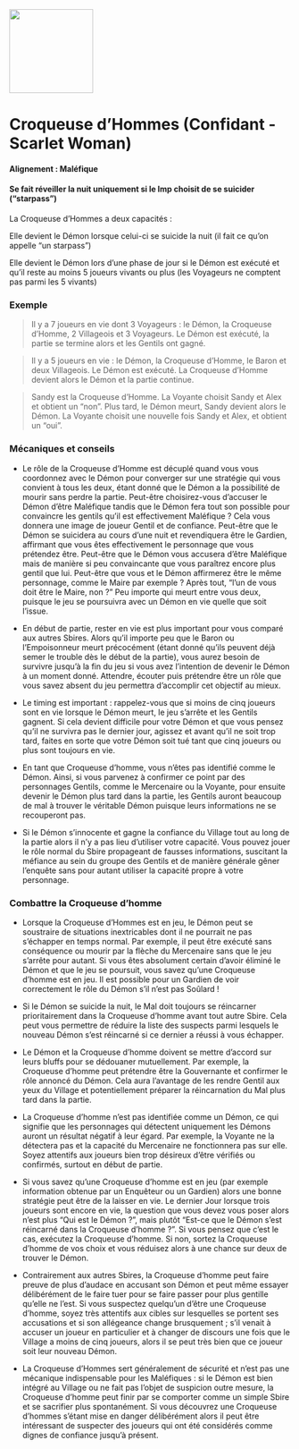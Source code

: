 <img src="https://github.com/brain-academy/wiki/blob/master/public/img/blood-on-the-clocktower/roles/scarletwoman.png?raw=true" height="150"> 

# Croqueuse d’Hommes (Confidant - Scarlet Woman)

#### Alignement : Maléfique
#### Se fait réveiller la nuit uniquement si le Imp choisit de se suicider (“starpass”)

La Croqueuse d’Hommes a deux capacités : 

Elle devient le Démon lorsque celui-ci se suicide la nuit (il fait ce qu’on appelle “un starpass”) 

Elle devient le Démon lors d’une phase de jour si le Démon est exécuté et qu’il reste au moins 5 joueurs vivants ou plus (les Voyageurs ne comptent pas parmi les 5 vivants)


### Exemple 
> Il y a 7 joueurs en vie dont 3 Voyageurs : le Démon, la Croqueuse d’Homme, 2 Villageois et 3 Voyageurs. Le Démon est exécuté, la partie se termine alors et les Gentils ont gagné. 

> Il y a 5 joueurs en vie : le Démon, la Croqueuse d’Homme, le Baron et deux Villageois. Le Démon est exécuté. La Croqueuse d’Homme devient alors le Démon et la partie continue.

> Sandy est la Croqueuse d’Homme. La Voyante choisit Sandy et Alex et obtient un “non”. Plus tard, le Démon meurt, Sandy devient alors le Démon. La Voyante choisit une nouvelle fois Sandy et Alex, et obtient un “oui”.


### Mécaniques et conseils
- Le rôle de la Croqueuse d’Homme est décuplé quand vous vous coordonnez avec le Démon pour converger sur une stratégie qui vous convient à tous les deux, étant donné que le Démon a la possibilité de mourir sans perdre la partie. Peut-être choisirez-vous d’accuser le Démon d’être Maléfique tandis que le Démon fera tout son possible pour convaincre les gentils qu’il est effectivement Maléfique ? Cela vous donnera une image de joueur Gentil et de confiance. Peut-être que le Démon se suicidera au cours d’une nuit et revendiquera être le Gardien, affirmant que vous êtes effectivement le personnage que vous prétendez être. Peut-être que le Démon vous accusera d’être Maléfique mais de manière si peu convaincante que vous paraîtrez encore plus gentil que lui. Peut-être que vous et le Démon affirmerez être le même personnage, comme le Maire par exemple ? Après tout, “l’un de vous doit être le Maire, non ?” Peu importe qui meurt entre vous deux, puisque le jeu se poursuivra avec un Démon en vie quelle que soit l’issue.

- En début de partie, rester en vie est plus important pour vous comparé aux autres Sbires. Alors qu’il importe peu que le Baron ou l’Empoisonneur meurt précocément (étant donné qu’ils peuvent déjà semer le trouble dès le début de la partie), vous aurez besoin de survivre jusqu’à la fin du jeu si vous avez l’intention de devenir le Démon à un moment donné. Attendre, écouter puis prétendre être un rôle que vous savez absent du jeu permettra d’accomplir cet objectif au mieux.

- Le timing est important : rappelez-vous que si moins de cinq joueurs sont en vie lorsque le Démon meurt, le jeu s’arrête et les Gentils gagnent. Si cela devient difficile pour votre Démon et que vous pensez qu’il ne survivra pas le dernier jour, agissez et avant qu’il ne soit trop tard, faites en sorte que votre Démon soit tué tant que cinq joueurs ou plus sont toujours en vie.

- En tant que Croqueuse d’homme, vous n’êtes pas identifié comme le Démon. Ainsi, si vous parvenez à confirmer ce point par des personnages Gentils, comme le Mercenaire ou la Voyante, pour ensuite devenir le Démon plus tard dans la partie, les Gentils auront beaucoup de mal à trouver le véritable Démon puisque leurs informations ne se recouperont pas. 

- Si le Démon s’innocente et gagne la confiance du Village tout au long de la partie alors il n’y a pas lieu d’utiliser votre capacité. Vous pouvez jouer le rôle normal du Sbire propageant de fausses informations, suscitant la méfiance au sein du groupe des Gentils et de manière générale gêner l’enquête sans pour autant utiliser la capacité propre à votre personnage.


### Combattre la Croqueuse d’homme
- Lorsque la Croqueuse d’Hommes est en jeu, le Démon peut se soustraire de situations inextricables dont il ne pourrait ne pas s’échapper en temps normal. Par exemple, il peut être exécuté sans conséquence ou mourir par la flèche du Mercenaire sans que le jeu s’arrête pour autant. Si vous êtes absolument certain d’avoir éliminé le Démon et que le jeu se poursuit, vous savez qu’une Croqueuse d’homme est en jeu.  Il est possible pour un Gardien de voir correctement le rôle du Démon s’il n’est pas Soûlard !

- Si le Démon se suicide la nuit, le Mal doit toujours se réincarner prioritairement dans la Croqueuse d’homme avant tout autre Sbire. Cela peut vous permettre de réduire la liste des suspects parmi lesquels le nouveau Démon s’est réincarné si ce dernier a réussi à vous échapper.

- Le Démon et la Croqueuse d’homme doivent se mettre d’accord sur leurs bluffs pour se dédouaner mutuellement. Par exemple, la Croqueuse d’homme peut prétendre être la Gouvernante et confirmer le rôle annoncé du Démon. Cela aura l’avantage de les rendre Gentil aux yeux du Village et potentiellement préparer la réincarnation du Mal plus tard dans la partie.

- La Croqueuse d’homme n’est pas identifiée comme un Démon, ce qui signifie que les personnages qui détectent uniquement les Démons auront un résultat négatif à leur égard. Par exemple, la Voyante ne la détectera pas et la capacité du Mercenaire ne fonctionnera pas sur elle. Soyez attentifs aux joueurs bien trop désireux d’être vérifiés ou confirmés, surtout en début de partie.

- Si vous savez qu’une Croqueuse d’homme est en jeu (par exemple information obtenue par un Enquêteur ou un Gardien) alors une bonne stratégie peut être de la laisser en vie. Le dernier Jour lorsque trois joueurs sont encore en vie, la question que vous devez vous poser alors n’est plus “Qui est le Démon ?”, mais plutôt “Est-ce que le Démon s’est réincarné dans la Croqueuse d’homme ?”. Si vous pensez que c’est le cas, exécutez la Croqueuse d’homme. Si non, sortez la Croqueuse d’homme de vos choix et vous réduisez alors à une chance sur deux de trouver le Démon.

- Contrairement aux autres Sbires, la Croqueuse d’homme peut faire preuve de plus d’audace en accusant son Démon et peut même essayer délibérément de le faire tuer pour se faire passer pour plus gentille qu’elle ne l’est. Si vous suspectez quelqu’un d’être une Croqueuse d’homme, soyez très attentifs aux cibles sur lesquelles se portent ses accusations et si son allégeance change brusquement ; s’il venait à accuser un joueur en particulier et à changer de discours une fois que le Village a moins de cinq joueurs, alors il se peut très bien que ce joueur soit leur nouveau Démon.

- La Croqueuse d’Hommes sert généralement de sécurité et n’est pas une mécanique indispensable pour les Maléfiques : si le Démon est bien intégré au Village ou ne fait pas l’objet de suspicion outre mesure, la Croqueuse d’homme peut finir par se comporter comme un simple Sbire et se sacrifier plus spontanément. Si vous découvrez une Croqueuse d’hommes s’étant mise en danger délibérément alors il peut être intéressant de suspecter des joueurs qui ont été considérés comme dignes de confiance jusqu’à présent.
